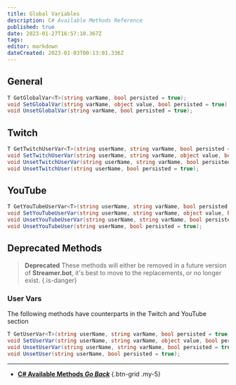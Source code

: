 ```yaml
---
title: Global Variables
description: C# Available Methods Reference
published: true
date: 2023-01-27T16:57:10.367Z
tags: 
editor: markdown
dateCreated: 2023-01-03T00:13:01.336Z
---
```


## General
```csharp
T GetGlobalVar<T>(string varName, bool persisted = true);
void SetGlobalVar(string varName, object value, bool persisted = true);
void UnsetGlobalVar(string varName, bool persisted = true);
```

## Twitch
```csharp
T GetTwitchUserVar<T>(string userName, string varName, bool persisted = true);
void SetTwitchUserVar(string userName, string varName, object value, bool persisted = true);
void UnsetTwitchUserVar(string userName, string varName, bool persisted = true);
void UnsetTwitchUser(string userName, bool persisted = true);
```

## YouTube
```csharp
T GetYouTubeUserVar<T>(string userName, string varName, bool persisted = true);
void SetYouTubeUserVar(string userName, string varName, object value, bool persisted = true);
void UnsetYouTubeUserVar(string userName, string varName, bool persisted = true);
void UnsetYouTubeUser(string userName, bool persisted = true);
```

## Deprecated Methods
> **Deprecated**
> These methods will either be removed in a future version of **Streamer.bot**, it's best to move to the replacements, or no longer exist.
{.is-danger}

### User Vars

The following methods have counterparts in the Twitch and YouTube section
```csharp
T GetUserVar<T>(string userName, string varName, bool persisted = true);
void SetUserVar(string userName, string varName, object value, bool persisted = true);
void UnsetUserVar(string userName, string varName, bool persisted = true);
void UnsetUser(string userName, bool persisted = true);
```

---

- [<i class="mdi mdi-chevron-left"></i> **C# Available Methods *Go Back***](/Sub-Actions/Code/CSharp/Available-Methods)
{.btn-grid .my-5}